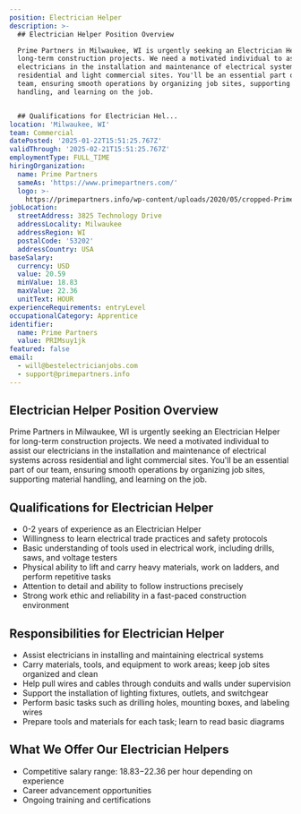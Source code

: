 ```yaml
---
position: Electrician Helper
description: >-
  ## Electrician Helper Position Overview

  Prime Partners in Milwaukee, WI is urgently seeking an Electrician Helper for
  long-term construction projects. We need a motivated individual to assist our
  electricians in the installation and maintenance of electrical systems across
  residential and light commercial sites. You'll be an essential part of our
  team, ensuring smooth operations by organizing job sites, supporting material
  handling, and learning on the job.


  ## Qualifications for Electrician Hel...
location: 'Milwaukee, WI'
team: Commercial
datePosted: '2025-01-22T15:51:25.767Z'
validThrough: '2025-02-21T15:51:25.767Z'
employmentType: FULL_TIME
hiringOrganization:
  name: Prime Partners
  sameAs: 'https://www.primepartners.com/'
  logo: >-
    https://primepartners.info/wp-content/uploads/2020/05/cropped-Prime-Partners-Logo-NO-BG-1.png
jobLocation:
  streetAddress: 3825 Technology Drive
  addressLocality: Milwaukee
  addressRegion: WI
  postalCode: '53202'
  addressCountry: USA
baseSalary:
  currency: USD
  value: 20.59
  minValue: 18.83
  maxValue: 22.36
  unitText: HOUR
experienceRequirements: entryLevel
occupationalCategory: Apprentice
identifier:
  name: Prime Partners
  value: PRIMsuy1jk
featured: false
email:
  - will@bestelectricianjobs.com
  - support@primepartners.info
---
```




## Electrician Helper Position Overview
Prime Partners in Milwaukee, WI is urgently seeking an Electrician Helper for long-term construction projects. We need a motivated individual to assist our electricians in the installation and maintenance of electrical systems across residential and light commercial sites. You'll be an essential part of our team, ensuring smooth operations by organizing job sites, supporting material handling, and learning on the job.

## Qualifications for Electrician Helper
- 0-2 years of experience as an Electrician Helper
- Willingness to learn electrical trade practices and safety protocols
- Basic understanding of tools used in electrical work, including drills, saws, and voltage testers
- Physical ability to lift and carry heavy materials, work on ladders, and perform repetitive tasks
- Attention to detail and ability to follow instructions precisely
- Strong work ethic and reliability in a fast-paced construction environment

## Responsibilities for Electrician Helper
- Assist electricians in installing and maintaining electrical systems
- Carry materials, tools, and equipment to work areas; keep job sites organized and clean
- Help pull wires and cables through conduits and walls under supervision
- Support the installation of lighting fixtures, outlets, and switchgear
- Perform basic tasks such as drilling holes, mounting boxes, and labeling wires
- Prepare tools and materials for each task; learn to read basic diagrams

## What We Offer Our Electrician Helpers
- Competitive salary range: $18.83-$22.36 per hour depending on experience
- Career advancement opportunities
- Ongoing training and certifications